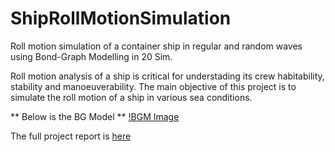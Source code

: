 # ShipRollMotionSimulation
Roll motion simulation of a container ship in regular and random waves using Bond-Graph Modelling in 20 Sim.


Roll motion analysis of a ship is critical for understading its crew habitability, stability and manoeuverability. The main objective of this project is to simulate the roll motion of a ship in various sea conditions. 

** Below is the BG Model **
[!BGM Image](/BGM.png)

The full project report is [here](https://github.com/YoursTruely/ShipRollMotionSimulation/blob/main/Project%20Report.pdf)






